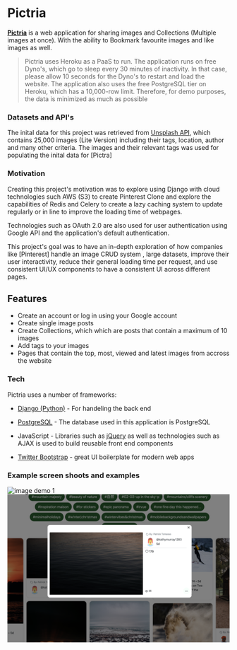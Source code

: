 # Pictria

**[Pictria]** is a web application for sharing images and Collections (Multiple images at once). With the ability to Bookmark favourite images and like images as well.

> Pictria uses Heroku as a PaaS to run. The application runs on free Dyno's, which 
> go to sleep every 30 minutes of inactivity. In that case, please allow 10 seconds for the Dyno's to restart and load the website.
> The application also uses the free PostgreSQL tier on Heroku, which has a 10,000-row limit. Therefore, for demo purposes, the data is minimized as much as possible

### Datasets and API's

The inital data for this project was retrieved from [Unsplash API], which contains 25,000 images (Lite Version) including their tags, location, author and many other criteria.
The images and their relevant tags was used for populating the inital data for [Pictra]

### Motivation

Creating this project's motivation was to explore using Django with cloud technologies such AWS (S3) to create Pinterest Clone and explore the capabilities of Redis and Celery to create a lazy caching system to update regularly or in line to improve the loading time of webpages.

Technologies such as OAuth 2.0 are also used for user authentication using Google API and the application's default authentication.

This project's goal was to have an in-depth exploration of how companies like [Pinterest] handle an image CRUD system , large datasets, improve their user interactivity, reduce their general loading time per request, and use consistent UI/UX components to have a consistent UI across different pages.

## Features
  - Create an account or log in using your Google account
  - Create single image posts 
  - Create Collections, which which are posts that contain a maximum of 10 images
  - Add tags to your images 
  - Pages that contain the top, most, viewed and latest images from accross the website
  
### Tech

Pictria uses a number of frameworks:

* [Django (Python)] - For handeling the back end
* [PostgreSQL] - The database used in this application is PostgreSQL
* JavaScript - Libraries such as [jQuery] as well as technologies such as AJAX is used to build reusable front end components
* [Twitter Bootstrap] - great UI boilerplate for modern web apps


   [pictria]: <https://pictria.herokuapp.com>
   [Django (Python)]: <https://www.djangoproject.com/>
   [PostgreSQL]: <https://www.djangoproject.com/>
   [Unsplash API]: <https://unsplash.com/developers>
   [Twitter Bootstrap]: <http://twitter.github.com/bootstrap/>
   [jQuery]: <http://jquery.com>
   
### Example screen shoots and examples

![image demo 1](https://github.com/ashmlk/Pictria/blob/master/image_demo_1.png)
![image demo 2](https://github.com/ashmlk/Pictria/blob/master/image_demo_2.png)
